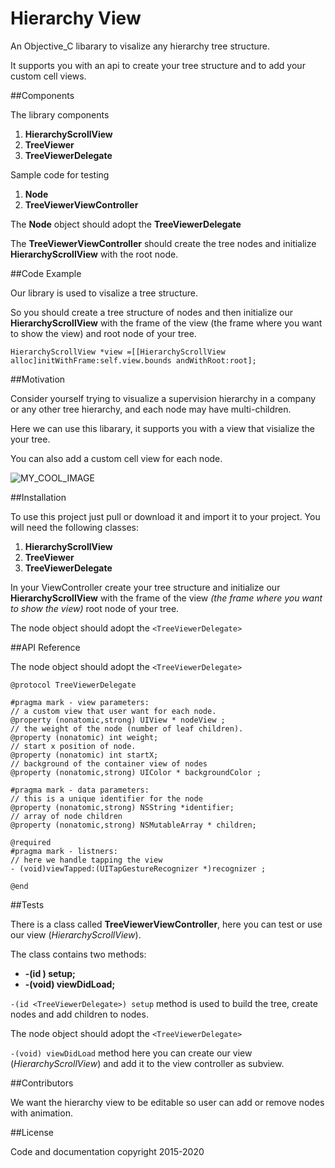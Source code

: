 # Hierarchy View

An Objective_C libarary to visalize any hierarchy tree structure.

It supports you with an api to create your tree structure and to add your custom cell views.

##Components

The library components

1. **HierarchyScrollView**
2. **TreeViewer**
3. **TreeViewerDelegate**

Sample code for testing

1. **Node**
2. **TreeViewerViewController**

The **Node** object should adopt the **TreeViewerDelegate** 

The **TreeViewerViewController** should create the tree nodes and initialize **HierarchyScrollView** with the root node.


##Code Example

Our library is used to visalize a tree structure.

So you should create a tree structure of nodes and then initialize our **HierarchyScrollView** with the frame of the view (the frame where you want to show the view) and root node of your tree.

    HierarchyScrollView *view =[[HierarchyScrollView alloc]initWithFrame:self.view.bounds andWithRoot:root];

##Motivation

Consider yourself trying to visualize a supervision hierarchy in a company or any other tree hierarchy, and each node may have multi-children.

Here we can use this libarary, it supports you with a view that visialize the your tree.

You can also add a custom cell view for each node.

![MY_COOL_IMAGE](/Users/inovaEG/Desktop/test.png)

##Installation

To use this project just pull or download it and import it to your project.
You will need the following classes:

1. **HierarchyScrollView**
2. **TreeViewer**
3. **TreeViewerDelegate**


In your ViewController create your tree structure and initialize our **HierarchyScrollView** with the frame of the view *(the frame where you want to show the view)* root node of your tree.

The node object should adopt the `<TreeViewerDelegate>`


##API Reference

The node object should adopt the `<TreeViewerDelegate>`

```
@protocol TreeViewerDelegate

#pragma mark - view parameters:
// a custom view that user want for each node.
@property (nonatomic,strong) UIView * nodeView ;
// the weight of the node (number of leaf children).
@property (nonatomic) int weight;
// start x position of node.
@property (nonatomic) int startX;
// background of the container view of nodes
@property (nonatomic,strong) UIColor * backgroundColor ;

#pragma mark - data parameters:
// this is a unique identifier for the node
@property (nonatomic,strong) NSString *identifier;
// array of node children
@property (nonatomic,strong) NSMutableArray * children;

@required
#pragma mark - listners:
// here we handle tapping the view
- (void)viewTapped:(UITapGestureRecognizer *)recognizer ;

@end
```

##Tests

There is a class called **TreeViewerViewController**, here you can test or use our view (*HierarchyScrollView*).

The class contains two methods:

* **-(id <TreeViewerDelegate>) setup;**
* **-(void) viewDidLoad;**

`-(id <TreeViewerDelegate>) setup` method is used to build the tree, create nodes and add children to nodes.

The node object should adopt the `<TreeViewerDelegate>`

`-(void) viewDidLoad` method here you can create our view (*HierarchyScrollView*) and add it to the view controller as subview.

[Vim Repository]: https://github.com/altercation/vim-colors-solarized
##Contributors

We want the hierarchy view to be editable so user can add or remove nodes with animation.



##License

Code and documentation copyright 2015-2020
